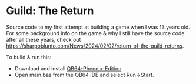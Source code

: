 # Guild: The Return
Source code to my first attempt at building a game when I was 13 years old. For some background info on the game & why I still have the source code after all these years, check out https://sharpoblunto.com/News/2024/02/02/return-of-the-guild-returns.

To build & run this:
- Download and install [QB64-Pheonix-Edition](https://github.com/QB64-Phoenix-Edition/QB64pe)
- Open main.bas from the QB64 IDE and select Run->Start.
